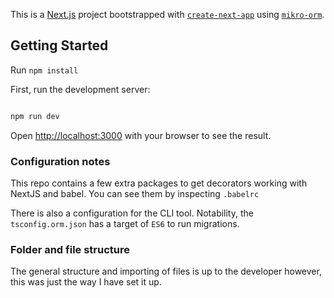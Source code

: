 
This is a [Next.js](https://nextjs.org/) project bootstrapped with [`create-next-app`](https://github.com/vercel/next.js/tree/canary/packages/create-next-app) using [`mikro-orm`](https://mikro-orm.io/).

  
  

## Getting Started

Run `npm install`

First, run the development server:

```bash

npm run dev

```

Open [http://localhost:3000](http://localhost:3000) with your browser to see the result.

  

### Configuration notes

This repo contains a few extra packages to get decorators working with NextJS and babel. You can see them by inspecting `.babelrc` 

There is also a configuration for the CLI tool. Notability, the `tsconfig.orm.json` has a target of `ES6` to run migrations. 

### Folder and file structure
The general structure and importing of files is up to the developer however, this was just the way I have set it up.
